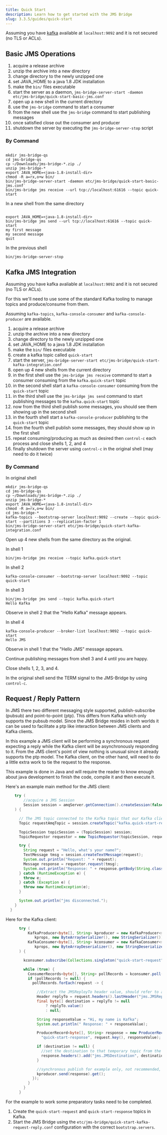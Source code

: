 ```yaml
---
title: Quick Start
description: Learn how to get started with the JMS Bridge
slug: 3.3.5/guides/quick-start
---
```


Assuming you have <a href="https://kafka.apache.org/quickstart" target="_blank">kafka</a> available at `localhost:9092` and it is not secured (no TLS or ACLs).

## Basic JMS Operations

1. acquire a release archive
2. unzip the archive into a new directory
3. change directory to the newly unzipped one
4. set JAVA\_HOME to a java 1.8 JDK installation
5. make the `bin/` files executable
6. start the server as a daemon, `jms-bridge-server-start -daemon etc/jms-bridge/quick-start-basic-jms.conf`
7. open up a new shell in the current directory
8. use the `jms-bridge` command to start a consumer
9. from the new shell use the `jms-bridge` command to start publishing messages
10. once satisfied close out the consumer and producer
11. shutdown the server by executing the `jms-bridge-server-stop` script

### By Command

```shell

mkdir jms-bridge-qs
cd jms-bridge-qs
cp ~/Downloads/jms-bridge-*.zip ./
unzip jms-bridge-*
export JAVA_HOME=<java-1.8-install-dir>
chmod -R a=rx,o+w bin/
bin/jms-bridge-server-start -daemon etc/jms-bridge/quick-start-basic-jms.conf`
bin/jms-bridge jms receive --url tcp://localhost:61616 --topic quick-start
```

In a new shell from the same directory

```shell

export JAVA_HOME=<java-1.8-install-dir>
bin/jms-bridge jms send --url tcp://localhost:61616 --topic quick-start
my first message
my second message
quit
```

In the previous shell

```shell
bin/jms-bridge-server-stop
```

## Kafka JMS Integration

Assuming you have kafka avaliable at `localhost:9092` and it is not secured (no TLS or ACLs).

For this we'll need to use some of the standard Kafka tooling to manage topics and
produce/consume from them.

Assuming `kafka-topics`, `kafka-console-consumer` and `kafka-console-producer` are available.

1. acquire a release archive
2. unzip the archive into a new directory
3. change directory to the newly unzipped one
4. set JAVA\_HOME to a java 1.8 JDK installation
5. make the `bin/` files executable
6. create a kafka topic called `quick-start`
7. start the server, `jms-bridge-server-start etc/jms-bridge/quick-start-kafka-integration.conf`
8. open up 4 new shells from the current directory
9. in the first shell use the `jms-bridge jms receive` command to start a consumer consuming from the `kafka.quick-start` topic
10. in the second shell start a `kafka-console-consumer` consuming from the `quick-start` topic
11. in the third shell use the `jms-bridge jms send` command to start publishing messages to the `kafka.quick-start` topic
12. now from the third shell publish some messages, you should see them showing up in the second shell
13. in the fourth shell start a `kafka-console-producer` publishing to the `quick-start` topic
14. from the fourth shell publish some messages, they should show up in the first shell
15. repeat consuming/producing as much as desired then `control-c` each process and close shells 1, 2, and 4
16. finally shutdown the server using `control-c` in the original shell (may need to do it twice)

### By Command

In original shell

```shell script
mkdir jms-bridge-qs
cd jms-bridge-qs
cp ~/Downloads/jms-bridge-*.zip ./
unzip jms-bridge-*
export JAVA_HOME=<java-1.8-install-dir>
chmod -R a=rx,o+w bin/
cd jms-bridge-*
kafka-topics --bootstrap-server localhost:9092 --create --topic quick-start --partitions 3 --replication-factor 1
bin/jms-bridge-server-start etc/jms-bridge/quick-start-kafka-integration.conf
```

Open up 4 new shells from the same directory as the original.

In shell 1

```shell script
bin/jms-bridge jms receive --topic kafka.quick-start
```

In shell 2

```shell script
kafka-console-consumer --bootstrap-server localhost:9092 --topic quick-start
```

In shell 3

```shell script
bin/jms-bridge jms send --topic kafka.quick-start
Hello Kafka
```

Observe in shell 2 that the "Hello Kafka" message appears.

In shell 4

```shell script
kafka-console-producer --broker-list localhost:9092 --topic quick-start
Hello JMS
```

Observe in shell 1 that the "Hello JMS" message appears.

Continue publishing messages from shell 3 and 4 until you are happy.

Close shells 1, 2, 3, and 4.

In the original shell send the TERM signal to the JMS-Bridge by using `control-c`.

## Request / Reply Pattern

In JMS there two different messaging style supported, publish-subscribe (pubsub) and point-to-point (ptp).
This differs from Kafka which only supports the pubsub model.
Since the JMS Bridge resides in both worlds it can be used to facilitate a ptp like interaction between JMS clients and Kafka clients.

In this example a JMS client will be performing a synchronous request expecting a reply while the Kafka client will be asynchronously responding to it.
From the JMS client's point of view nothing is unusual since it already supports the ptp model.
The Kafka client, on the other hand, will need to do a little extra work to tie the request to the response.

This example is done in Java and will require the reader to know enough about java development to finish the code, compile it and then execute it.

Here's an example main method for the JMS client:

```java
    try (
        //acquire a JMS Session
        Session session = amqServer.getConnection().createSession(false, Session.AUTO_ACKNOWLEDGE)
    ) {

      // The JMS topic connected to the Kafka topic that our Kafka client will be responding from
      Topic requestAmqTopic = session.createTopic("kafka.quick-start-request");

      TopicSession topicSession = (TopicSession) session;
      TopicRequestor requestor = new TopicRequestor(topicSession, requestAmqTopic);

      try {
        String request = "Hello, what's your name?";
        TextMessage tmsg = session.createTextMessage(request);
        System.out.println("Request: " + request);
        Message response = requestor.request(tmsg);
        System.out.println("Response: " + response.getBody(String.class));
      } catch (RuntimeException e) {
        throw e;
      } catch (Exception e) {
        throw new RuntimeException(e);
      }

      System.out.println("jms disconnected.");
    }
  }
```

Here for the Kafka client:

```java
      try (
          KafkaProducer<byte[], String> kproducer = new KafkaProducer<>(
             kprops, new ByteArraySerializer(), new StringSerializer());
          KafkaConsumer<byte[], String> kconsumer = new KafkaConsumer<>(
             kprops, new ByteArrayDeserializer(), new StringDeserializer());
      ) {

        kconsumer.subscribe(Collections.singleton("quick-start-request"));

        while (true) {
          ConsumerRecords<byte[], String> pollRecords = kconsumer.poll(Duration.ofMillis(100L));
          if (pollRecords != null) {
            pollRecords.forEach(request -> {

              //Extract the JMSReployTo header value, should refer to a temporary topic
              Header replyTo = request.headers().lastHeader("jms.JMSReplyTo");
              final byte[] destination = replyTo != null
                  ? replyTo.value()
                  : null;

              String responseValue = "Hi, my name is Kafka";
              System.out.println(" Response: " + responseValue);

              ProducerRecord<byte[], String> response = new ProducerRecord(
                "quick-start-response", request.key(), responseValue);

              if (destination != null) {
                //set the destination to that temporary topic from the request header
                response.headers().add("jms.JMSDestination", destination);
              }

              //synchronous publish for example only, not recommended, use async version with callback instead
              kproducer.send(response).get();
            });
          }
        }
      }
```

For the example to work some preparatory tasks need to be completed.

1. Create the `quick-start-request` and `quick-start-response` topics in Kafka.
2. Start the JMS Bridge using the `etc/jms-bridge/quick-start-kafka-request-reply.conf` configuration with the correct `bootstrap.servers`.
